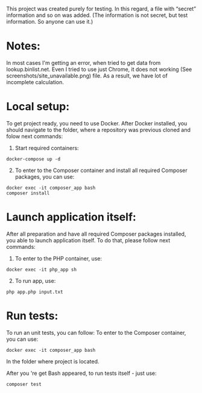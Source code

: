 This project was created purely for testing. In this regard, a file with “secret” information and so on was added. (The information is not secret, but test information. So anyone can use it.)

# Notes:

In most cases I'm getting an error, when tried to get data from lookup.binlist.net.
Even I tried to use just Chrome, it does not working (See screenshots/site_unavailable.png) file.
As a result, we have lot of incomplete calculation.

# Local setup:

To get project ready, you need to use Docker. After Docker installed, you should navigate to the folder, where a repository was previous cloned and folow next commands:
1. Start required containers:
```
docker-compose up -d
```

2. To enter to the Composer container and install all required Composer packages, you can use:
```
docker exec -it composer_app bash
composer install
```

# Launch application itself:

After all preparation and have all required Composer packages installed, you able to launch application itself. To do that, please follow next commands:
1. To enter to the PHP container, use:
```
docker exec -it php_app sh
```

2. To run app, use:
```
php app.php input.txt
```

# Run tests:
To run an unit tests, you can follow:
To enter to the Composer container, you can use:
```
docker exec -it composer_app bash
```

In the folder where project is located.

After you 're get Bash appeared, to run tests itself - just use:
```
composer test
```